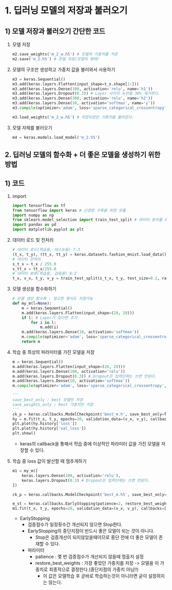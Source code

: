 # 1. 딥러닝 모델의 저장과 불러오기



## 1) 모델 저장과 불러오기 간단한 코드



1. 모델 저장

   ```python
   m2.save_weights('m_2_w.h5') # 모델의 가중치를 저장
   m2.save('m_2.h5') # 모델 저장(모델의 형태)
   ```

2. 모델의 구조만 생성하고 가중치 값을 불러와서 사용하기

   ```python
   m3 = keras.Sequential()
   m3.add(keras.layers.Flatten(input_shape=t_x.shape[1:]))
   m3.add(keras.layers.Dense(100, activation='relu', name='h1'))
   m3.add(keras.layers.Dropout(0.3)) # Layer 사이의 뉴런을 30% 제거한다.
   m3.add(keras.layers.Dense(300, activation='relu', name='h2'))
   m3.add(keras.layers.Dense(10, activation='softmax', name='y'))
   m3.compile(optimizer='adam', loss='sparse_categorical_crossentropy', metrics='accuracy')
   
   m3.load_weights('m_2_w.h5') # 저장되었던 가중치를 불러온다.
   ```

3. 모델 자체를 불러오기

   ```python
   m4 = keras.models.load_model('m_2.h5')
   ```

   

## 2. 딥러닝 모델의 함수화 + 더 좋은 모델을 생성하기 위한 방법



## 1) 코드

1. import

   ```python
   import tensorflow as tf
   from tensorflow import keras # 신경망 구축을 위한 모듈
   import numpy as np
   from sklearn.model_selection import train_test_split # 데이터 분리를 위한 모듈
   import pandas as pd
   import matplotlib.pyplot as plt
   ```

2. 데이터 로드 및 전처리

   ```python
   # 데이터 로드(학습용, 테스트용) 7:3
   (t_x, t_y), (tt_x, tt_y) = keras.datasets.fashion_mnist.load_data()
   # 데이터 전처리
   s_t_x = t_x / 255.0
   s_tt_x = tt_x/255.0
   # 데이터 분류(학습용, 검증용) 8:2
   t_x, v_x, t_y, v_y = train_test_split(s_t_x, t_y, test_size=0.2, random_state=42)
   ```

3. 모델 생성을 함수화하기

   ```python
   # 모델 생성 함수화 : 정교한 형식도 지정가능
   def my_m(l=None):
       m = keras.Sequential()
       m.add(keras.layers.Flatten(input_shape=(28, 28)))
       if l: # Layer가 있다면 추가
           for i in l:
               m.add(i)
       m.add(keras.layers.Dense(10, activation='softmax'))
       m.compile(optimizer='adam', loss='sparse_categorical_crossentropy', metrics='accuracy')
       return m
   ```

4. 학습 중 최상의 파라미터를 가진 모델을 저장

   ```python
   m = keras.Sequential()
   m.add(keras.layers.Flatten(input_shape=(28, 28)))
   m.add(keras.layers.Dense(100, activation='relu'))
   m.add(keras.layers.Dropout(0.3)) # Dropout은 입력단에는 쓰면 안된다.
   m.add(keras.layers.Dense(10, activation='softmax'))
   m.compile(optimizer='adam', loss='sparse_categorical_crossentropy', metrics='accuracy')
   
   '''
   save_best_only : best 모델만 저장
   save_weights_only : best 가중치만 저장
   '''
   ck_p = keras.callbacks.ModelCheckpoint('best_m.h', save_best_only=True) # 이상적인 파라미터의 값을 기록
   hy = m.fit(t_x, t_y, epochs=20, validation_data=(v_x, v_y), callbacks=[ck_p])
   plt.plot(hy.history['loss'])
   plt.plot(hy.history['val_loss'])
   plt.show()
   ```

   - keras의 callback을 통해서 학습 중에 이상적인 파라미터 값을 가진 모델을 저장할 수 있다.

5. 학습 중 loss 값이 발산할 때 멈추게하기

   ```python
   m1 = my_m([
       keras.layers.Dense(100, activation='relu'),
       keras.layers.Dropout(0.3) # Dropout은 입력단에는 쓰면 안된다.
   ])
   
   ck_p = keras.callbacks.ModelCheckpoint('best_m.h5', save_best_only=True) # 이상적인 파라미터의 값을 기록
   
   e_st = keras.callbacks.EarlyStopping(patience=2, restore_best_weights=True) # 중단지점 설정
   m1.fit(t_x, t_y, epochs=20, validation_data=(v_x, v_y), callbacks=[ck_p, e_st])
   ```

   - EarlyStopping
     - 검증점수가 일정횟수간 개선되지 않으면 Stop한다.
     - EarlyStopping의 중단지점이 반드시 좋은 모델이 되는 것이 아니다.
       - Stop은 검증개선이 되지않았을때이므로 중단 전에 더 좋은 모델이 존재할 수 있다.
     - 파라미터
       - patience : 몇 번 검증점수가 개선되지 않을때 멈출지 설정
       - restore_best_weights : 가장 좋았던 가중치를 저장 -> 모델을 이 가중치로 최종적으로 결정한다.(중단지점의 가중치 아님!!)
         - 이 값은 모델학습 후 곧바로 학습하는것이 아니라면 굳이 설정하지는 않는다.